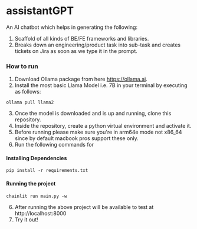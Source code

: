 # assistantGPT
An AI chatbot which helps in generating the following:
 1. Scaffold of all kinds of BE/FE frameworks and libraries.
 2. Breaks down an engineering/product task into sub-task and creates tickets on Jira as soon as we type it in the prompt.

### How to run

1. Download Ollama package from here https://ollama.ai.
2. Install the most basic Llama Model i.e. 7B in your terminal by executing as follows:
```
ollama pull llama2
```
3. Once the model is downloaded and is up and running, clone this repository.
4. Inside the repository, create a python virtual environment and activate it.
5. Before running please make sure you're in arm64e mode not x86_64 since by default macbook pros support these only.
6. Run the following commands for
  #### Installing Dependencies 
```
pip install -r requirements.txt
```
  #### Running the project     
```
chainlit run main.py -w
```
6. After running the above project will be available to test at http://localhost:8000
7. Try it out!
